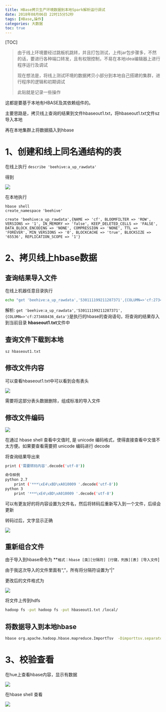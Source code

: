 ```yaml
---
title: HBase拷贝生产环境数据到本地Spark解析运行调试
date: 2018年08月06日 22时15分52秒
tags: [HBase,操作]
categories: 大数据
toc: true
---
```


[TOC]

> 由于线上环境要经过跳板机跳转，并且打包测试，上传jar包步骤多，不然的话，要进行各种端口转发，且有权限控制，不易在本地idea编辑器上进行程序运行及调试
>
> 现在想法是，将线上测试环境的数据拷贝小部分到本地自己搭建的集群，进行程序的逻辑和初期调试
>
> 此贴就是记录一些操作

这都是要基于本地有HBASE及其依赖组件的。

主要思路是，拷贝线上查询的结果到文件hbaseout1.txt，将hbaseout1.txt文件sz导入本地

再在本地集群上将数据插入到hbase

<!-- more -->

# 1、创建和线上同名通结构的表

在线上执行 `describe 'beehive:a_up_rawdata'`

得到

![](https://img.gangtieguo.cn/0069RVTdgy1fu4t1ryqfbj31kw074n4w.jpg)



在本地执行

```
hbase shell
create_namespace 'beehive'

create 'beehive:a_up_rawdata',{NAME => 'cf', BLOOMFILTER => 'ROW', VERSIONS => '1', IN_MEMORY => 'false', KEEP_DELETED_CELLS => 'FALSE', DATA_BLOCK_ENCODING => 'NONE', COMPRESSION => 'NONE', TTL => 'FOREVER', MIN_VERSIONS => '0', BLOCKCACHE => 'true', BLOCKSIZE => '65536', REPLICATION_SCOPE => '1'}
```



# 2、拷贝线上hbase数据



## 查询结果导入文件

在线上机器任意目录执行

```bash
echo "get 'beehive:a_up_rawdata','530111199211287371',{COLUMN=>'cf:273468436_data'}"| hbase shell> hbaseout1.txt
```



解析: `get 'beehive:a_up_rawdata','530111199211287371',{COLUMN=>'cf:273468436_data'}`是执行的hbase的查询语句，将查询的结果存入到当前目录 **hbaseout1.txt**文件中

## 查询文件下载到本地

`sz hbaseout1.txt`

## 修改文件内容

可以查看hbaseout1.txt中可以看到会有表头

![](https://img.gangtieguo.cn/0069RVTdgy1fu4s99k250j31g208qgs4.jpg)

需要将这部分表头数据删除，组成标准的导入文件

## 修改文件编码

![](https://img.gangtieguo.cn/0069RVTdgy1fu4shn9bpnj31l203i0tv.jpg)

在通过 hbase shell 查看中文值时, 是 unicode 编码格式，使得直接查看中文值不太方便。如果要查看需要把 unicode 编码进行 decode

[参考]: https://blog.csdn.net/zychun1991/article/details/69938992	"hbase shell 中文 unicode 编码"

将查询结果导出来

```bash
print ('需要转码内容'.decode('utf-8'))

命令样例
python 2.7 
	print ('***\xE4\xBD\xA010009 '.decode('utf-8'))
python 3 
	print '***\xE4\xBD\xA010009 '.decode('utf-8')
```

可以有更友好的将内容设置为文件名，然后将转码后重新写入到一个文件，后续会更新



转码过后，文字显示正确

![](https://img.gangtieguo.cn/0069RVTdgy1fu4sp3u3w6j31ak0f27fi.jpg)



## 重新组合文件

由于导入到hbase命令为 **`格式：hbase [类][分隔符] [行键，列族][表] [导入文件`]

由于我这次导入的文件里面有“,”，所有将分隔符设置为“|”

更改后的文件格式为

![](https://img.gangtieguo.cn/0069RVTdgy1fu4ssvedr6j319a030wel.jpg)

将文件上传到hdfs

```bash
hadoop fs -put hadoop fs -put hbaseout1.txt /local/
```

## 将数据导入到本地hbase

```Bash
hbase org.apache.hadoop.hbase.mapreduce.ImportTsv  -Dimporttsv.separator="|"  -Dimporttsv.columns=HBASE_ROW_KEY,cf:273468436_data beehive:a_up_rawdata /local/hbaseout2.txt
```


# 3、校验查看

在hue上查看hbase内容，显示有数据

![](https://img.gangtieguo.cn/006tNbRwgy1fu50q6kl65j31kg0kymxw.jpg)

在hbase shell 查看

![](https://img.gangtieguo.cn/006tNbRwgy1fu515ozpw6j31kw08b7dl.jpg)

